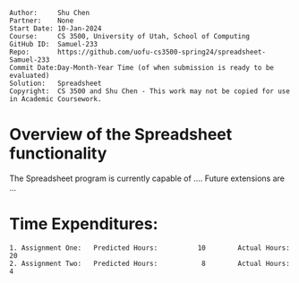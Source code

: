 ```
Author:     Shu Chen
Partner:    None
Start Date: 10-Jan-2024
Course:     CS 3500, University of Utah, School of Computing
GitHub ID:  Samuel-233
Repo:       https://github.com/uofu-cs3500-spring24/spreadsheet-Samuel-233
Commit Date:Day-Month-Year Time (of when submission is ready to be evaluated)
Solution:   Spreadsheet
Copyright:  CS 3500 and Shu Chen - This work may not be copied for use in Academic Coursework.
```

# Overview of the Spreadsheet functionality

The Spreadsheet program is currently capable of ....  Future extensions are ...

# Time Expenditures:

    1. Assignment One:   Predicted Hours:          10        Actual Hours:   20
    2. Assignment Two:   Predicted Hours:           8        Actual Hours:    4